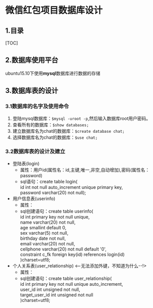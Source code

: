 # 微信红包项目数据库设计
## 1.目录
[TOC]
## 2.数据库使用平台
ubuntu15.10下使用**mysql**数据库进行数据的存储
## 3.数据库表的设计   
### 3.1数据库的名字及使用命令

1. 登陆mysql数据库：`$mysql -uroot -p`,然后输入数据库root用户密码。
2. 查看所有的数据库：`$show databases;`
3. 建立数据库名为chat的数据库：`$create database chat;`
4. 选择数据库名为chat的数据库：`$use chat;`

### 3.2数据库表的设计及建立

* 登陆表(login)  
    * 属性：用户id(属性名：id,主键,唯一,非空,自动增加),密码(属性名：password)  
    * sql语句：create table login(  
        id int not null auto_increment unique primary key,  
        password varchar(20) not null);  
* 用户信息表(userinfo)  
    * 属性：  
    * sql创建语句：create table userinfo(  
        id int primary key not null unique,  
        name varchar(20) not null,  
        age smallint default 0,  
        sex varchar(5) not null,  
        birthday date not null,  
        email varchar(20) not null,  
        cellphone varchar(20) not null default '0',  
        constraint c_fk foreign key(id) references login(id)  
        )charset=utf8;
* 个人关系表(user_relationship)
    <--无法添加外键，不知道为什么--!>
    * 属性：  
    * sql创建语句：create table user_relationship(  
        id int primary key not null unique auto_increment,  
        user_id int unsigned not null,  
        target_user_id int unsigned not null  
        )charset=utf8;  
